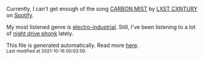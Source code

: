 
  Currently, I can't get enough of the song <a href="https://open.spotify.com/track/3RuWS8JiPtAjmEPW6pNB6Z">CARBON MIST</a> by <a href="https://open.spotify.com/artist/4TS37lr3ZraUxBHS727sEp">LXST CXNTURY</a> on <a href="https://open.spotify.com/user/9qz2xtkur2fengfsdcq8dd907?si=kq2SVrUkSNe0z1NJjpt7kg">Spotify</a>.

  My most listened genre is <a href="https://duckduckgo.com/?q=electro-industrial music">electro-industrial</a>.
  Still, I've been listening to a lot of <a href="https://duckduckgo.com/?q=night drive phonk music">night drive phonk</a> lately.

  This file is generated automatically. Read more <a href="https://github.com/CodeF0x/CodeF0x/blob/master/IMPORTANT.md">here</a>.
  <br>
  <sub>Last modified at 2021-10-16 00:03:59.</sub>
  